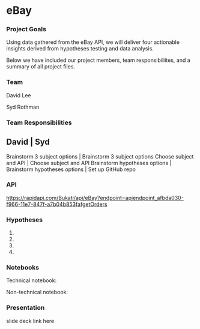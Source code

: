 # eBay

### Project Goals

Using data gathered from the eBay API, we will deliver four actionable insights derived from hypotheses testing and data analysis. 

Below we have included our project members, team responsibiliites, and a summary of all project files.

### Team

David Lee

Syd Rothman

### Team Responsibilities

David | Syd
-------------
Brainstorm 3 subject options | Brainstorm 3 subject options
Choose subject and API | Choose subject and API
Brainstorm hypotheses options | Brainstorm hypotheses options
 | Set up GitHub repo


### API

https://rapidapi.com/Bukati/api/eBay?endpoint=apiendpoint_afbda030-f966-11e7-847f-a7b04b853fafgetOrders

### Hypotheses

1.
2.
3.
4.

### Notebooks

Technical notebook:

Non-technical notebook:

### Presentation

slide deck link here
